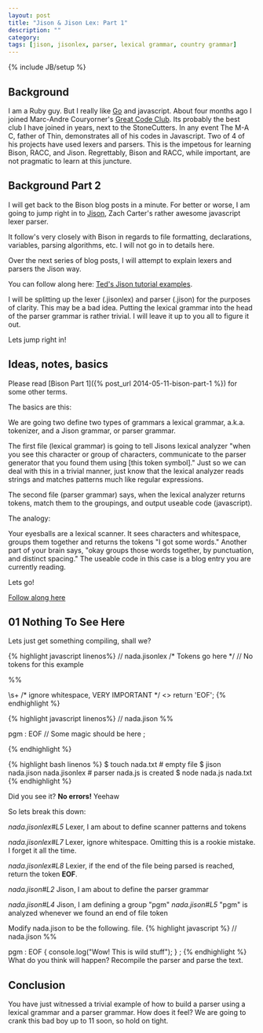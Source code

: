 ```yaml
---
layout: post
title: "Jison & Jison Lex: Part 1"
description: ""
category: 
tags: [jison, jisonlex, parser, lexical grammar, country grammar]
---
```

{% include JB/setup %}

## Background ##

I am a Ruby guy.
But I really like <a
href="http://www.meetup.com/ChicaGoLang/members/1965082/">Go</a> and
javascript. About four months ago I joined Marc-Andre Couryorner's 
<a href="http://greatcodeclub.com">Great Code Club</a>. Its probably the best
club I have joined in years, next to the StoneCutters. In any event The M-A C,
father of Thin, demonstrates all of his codes in Javascript. Two of 4 of his
projects have used lexers and parsers. This is the impetous for learning
Bison, RACC, and Jison. Regrettably, Bison and RACC, while important, are not
pragmatic to learn at this juncture.

## Background Part 2 ##

I will get back to the Bison blog posts in a minute. For better or worse, I am
going to jump right in to <a href="http://zaach.github.io/jison/">Jison</a>,
Zach Carter's rather awesome javascript lexer parser.

It follow's very closely with Bison in regards to file formatting, declarations,
variables, parsing algorithms, etc. I will not go in to details here.

Over the next series of blog posts, I will attempt to explain lexers and
parsers the Jison way.

You can follow along here: 
<a href="https://github.com/pricees/jison_tutorial/">Ted's Jison tutorial
examples</a>.

I will be splitting up the lexer (.jisonlex) and parser (.jison) for the
purposes of clarity. This may be a bad idea. Putting the lexical grammar into
the head of the parser grammar is rather trivial. I will leave it up to you all
to figure it out.

Lets jump right in!

## Ideas, notes, basics ##

Please read [Bison Part 1]({% post_url 2014-05-11-bison-part-1 %}) for some
other terms.

The basics are this:

We are going two define two types of grammars a lexical grammar, a.k.a.
tokenizer, and a Jison grammar, or parser grammar.

The first file (lexical grammar) is going to tell Jisons lexical analyzer "when you see this
character or group of characters, communicate to the parser generator that you found them
using [this token symbol]." Just so we can deal with this in a trivial manner, just
know that the lexical analyzer reads strings and matches patterns much like
regular expressions.

The second file (parser grammar) says, when the lexical analyzer returns tokens,
match them to the groupings, and output useable code (javascript).

The analogy:

Your eyesballs are a lexical scanner. It sees characters and whitespace, groups
them together and returns the tokens "I got some words." Another part of your
brain says, "okay groups those words together, by punctuation, and distinct
spacing." The useable code in this case is a blog entry you are currently
reading.

Lets go!

<a href="https://github.com/pricees/jison_tutorial/">Follow along here</a>

## 01 Nothing To See Here ##

Lets just get something compiling, shall we?




{% highlight javascript linenos%}
// nada.jisonlex
/* Tokens go here */
// No tokens for this example

%%

\s+           /* ignore whitespace, VERY IMPORTANT */
<<EOF>>       return 'EOF';
{% endhighlight %}

{% highlight javascript linenos%}
// nada.jison
%%

pgm 
    : EOF            // Some magic should be here
    ;

{% endhighlight %}

{% highlight bash linenos %}
$ touch nada.txt                  # empty file
$ jison nada.jison nada.jisonlex  # parser nada.js is created
$ node nada.js nada.txt
{% endhighlight %}

Did you see it?
__No errors!__ Yeehaw

So lets break this down:

_nada.jisonlex#L5_ Lexer, I am about to define scanner patterns and tokens

_nada.jisonlex#L7_ Lexer, ignore whitespace. Omitting this is a
rookie mistake. I forget it all the time.

_nada.jisonlex#L8_ Lexier, if the end of the file being parsed is reached,
return the token __EOF__.

_nada.jison#L2_ Jison, I am about to define the parser grammar

_nada.jison#L4_ Jison, I am defining a group "pgm"
_nada.jison#L5_ "pgm" is analyzed whenever we found an end of file token

Modify nada.jison to be the following. 
file.
{% highlight javascript %}
// nada.jison
%%

pgm 
    : EOF            { console.log("Wow! This is wild stuff"); }
    ;
{% endhighlight %}
What do you think will happen? Recompile the parser and parse the text.

## Conclusion ##

You have just witnessed a trivial example of how to build a parser using a
lexical grammar and a parser grammar. How does it feel? We are going to crank this bad boy up to
11 soon, so hold on tight.
